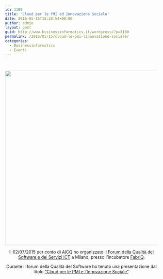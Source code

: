 ```yaml
---
id: 3180
title: 'Cloud per le PMI ed Innovazione Sociale'
date: 2016-05-15T18:28:54+00:00
author: admin
layout: post
guid: http://www.businessinformatics.it/wordpress/?p=3180
permalink: /2016/05/15/cloud-le-pmi-linnovazione-sociale/
categories:
  - Businessinformatics
  - Eventi
---
```

&nbsp;

<img class="aligncenter wp-image-3449 size-large" src="https://www.marcofromsicily.com/wp-content/uploads/2016/05/forummilano-1024x576.jpg" alt="" width="1024" height="576" srcset="https://www.marcofromsicily.com/wp-content/uploads/2016/05/forummilano.jpg 1024w, https://www.marcofromsicily.com/wp-content/uploads/2016/05/forummilano-300x169.jpg 300w, https://www.marcofromsicily.com/wp-content/uploads/2016/05/forummilano-768x432.jpg 768w" sizes="(max-width: 1024px) 100vw, 1024px" />

<p style="text-align: center;">
  Il 02/07/2015 per conto di <a href="http://aicqna.it/" target="_blank" rel="noopener noreferrer">AICQ</a> ho organizzato il <a href="http://www.qualitaonline.it/forum-della-qualita-del-software-e-dei-servizi-ict/" target="_blank" rel="noopener noreferrer">Forum della Qualità del Software e dei Servizi ICT</a> a Milano, presso l&#8217;incubatore <a href="http://www.fabriq.eu/" target="_blank" rel="noopener noreferrer">FabriQ</a>.
</p>

<p style="text-align: center;">
  Durante il forum della Qualità del Software ho tenuto una presentazione dal titolo <a href="http://www.slideshare.net/marcofromsicily/cloud-per-le-pmi-e-linnovazione-sociale-59082740">&#8220;Cloud per le PMI e l&#8217;Innovazione Sociale&#8221;</a>.
</p>

<!--:-->
